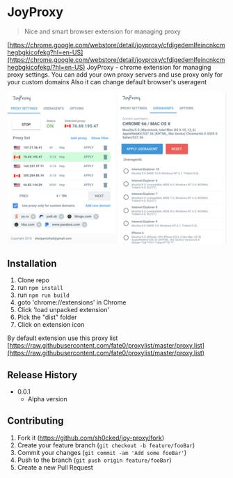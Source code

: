 # JoyProxy
> Nice and smart browser extension for managing proxy

[https://chrome.google.com/webstore/detail/joyproxy/cfdjgedemlfeincnkcmhegbgkicofekg?hl=en-US](https://chrome.google.com/webstore/detail/joyproxy/cfdjgedemlfeincnkcmhegbgkicofekg/?hl=en-US)
JoyProxy - chrome extension for managing proxy settings. 
You can add your own proxy servers and use proxy only for your custom domains
Also it can change default browser's useragent

![](pic1.png)

## Installation

1. Clone repo
2. run ```npm install```
3. run ```npm run build```
2. goto 'chrome://extensions' in Chrome
3. Click 'load unpacked extension'
4. Pick the "dist" folder
6. Click on extension icon

By default extension use this proxy list 
[https://raw.githubusercontent.com/fate0/proxylist/master/proxy.list](https://raw.githubusercontent.com/fate0/proxylist/master/proxy.list)

## Release History
* 0.0.1
    * Alpha version


## Contributing

1. Fork it (<https://github.com/sh0cked/joy-proxy/fork>)
2. Create your feature branch (`git checkout -b feature/fooBar`)
3. Commit your changes (`git commit -am 'Add some fooBar'`)
4. Push to the branch (`git push origin feature/fooBar`)
5. Create a new Pull Request


